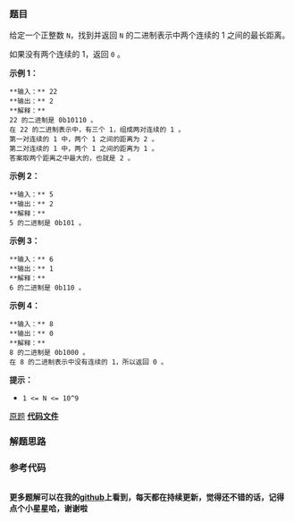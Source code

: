 ### 题目
给定一个正整数 `N`，找到并返回 `N` 的二进制表示中两个连续的 1 之间的最长距离。

如果没有两个连续的 1，返回 `0` 。



**示例 1：**

    
    
    **输入：** 22
    **输出：** 2
    **解释：**
    22 的二进制是 0b10110 。
    在 22 的二进制表示中，有三个 1，组成两对连续的 1 。
    第一对连续的 1 中，两个 1 之间的距离为 2 。
    第二对连续的 1 中，两个 1 之间的距离为 1 。
    答案取两个距离之中最大的，也就是 2 。
    

**示例 2：**

    
    
    **输入：** 5
    **输出：** 2
    **解释：**
    5 的二进制是 0b101 。
    

**示例 3：**

    
    
    **输入：** 6
    **输出：** 1
    **解释：**
    6 的二进制是 0b110 。
    

**示例 4：**

    
    
    **输入：** 8
    **输出：** 0
    **解释：**
    8 的二进制是 0b1000 。
    在 8 的二进制表示中没有连续的 1，所以返回 0 。
    



**提示：**

  * `1 <= N <= 10^9`

[原题](https://leetcode-cn.com/problems/binary-gap/)    **[代码文件]()**


### 解题思路




### 参考代码

```go


```




**更多题解可以在我的[github](https://github.com/LZH139/leetcode_Go)上看到，每天都在持续更新，觉得还不错的话，记得点个小星星哈，谢谢啦**
